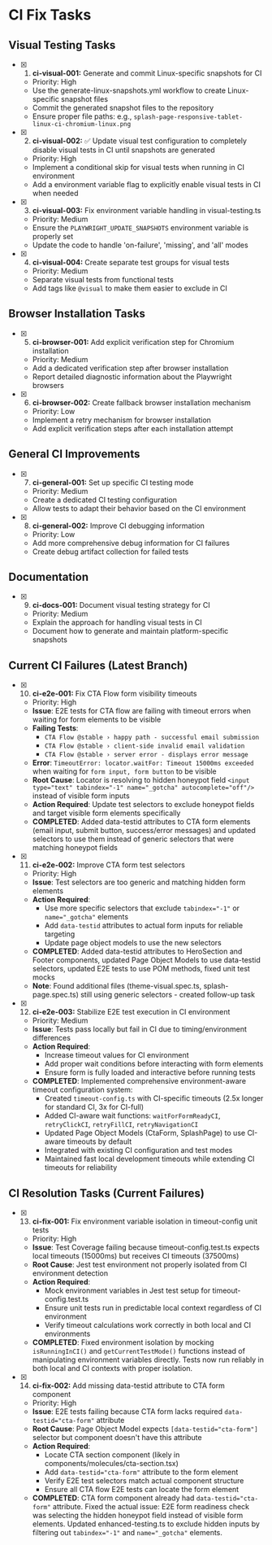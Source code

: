 # CI Fix Tasks

## Visual Testing Tasks

 - [x] 1. **ci-visual-001:** Generate and commit Linux-specific snapshots for CI
   - Priority: High
   - Use the generate-linux-snapshots.yml workflow to create Linux-specific snapshot files
   - Commit the generated snapshot files to the repository
   - Ensure proper file paths: e.g., `splash-page-responsive-tablet-linux-ci-chromium-linux.png`

- [x] 2. **ci-visual-002:** ✅ Update visual test configuration to completely disable visual tests in CI until snapshots are generated
   - Priority: High
   - Implement a conditional skip for visual tests when running in CI environment
   - Add a environment variable flag to explicitly enable visual tests in CI when needed

 - [x] 3. **ci-visual-003:** Fix environment variable handling in visual-testing.ts
   - Priority: Medium
   - Ensure the `PLAYWRIGHT_UPDATE_SNAPSHOTS` environment variable is properly set
   - Update the code to handle 'on-failure', 'missing', and 'all' modes

 - [x] 4. **ci-visual-004:** Create separate test groups for visual tests
   - Priority: Medium
   - Separate visual tests from functional tests
   - Add tags like `@visual` to make them easier to exclude in CI

## Browser Installation Tasks

 - [x] 5. **ci-browser-001:** Add explicit verification step for Chromium installation
   - Priority: Medium
   - Add a dedicated verification step after browser installation
   - Report detailed diagnostic information about the Playwright browsers

 - [x] 6. **ci-browser-002:** Create fallback browser installation mechanism
   - Priority: Low
   - Implement a retry mechanism for browser installation
   - Add explicit verification steps after each installation attempt

## General CI Improvements

 - [x] 7. **ci-general-001:** Set up specific CI testing mode
   - Priority: Medium
   - Create a dedicated CI testing configuration
   - Allow tests to adapt their behavior based on the CI environment

 - [x] 8. **ci-general-002:** Improve CI debugging information
   - Priority: Low
   - Add more comprehensive debug information for CI failures
   - Create debug artifact collection for failed tests

## Documentation

 - [x] 9. **ci-docs-001:** Document visual testing strategy for CI
   - Priority: Medium
   - Explain the approach for handling visual tests in CI
   - Document how to generate and maintain platform-specific snapshots

## Current CI Failures (Latest Branch)

 - [x] 10. **ci-e2e-001:** Fix CTA Flow form visibility timeouts
   - Priority: High
   - **Issue**: E2E tests for CTA flow are failing with timeout errors when waiting for form elements to be visible
   - **Failing Tests**:
     - `CTA Flow @stable › happy path - successful email submission`
     - `CTA Flow @stable › client-side invalid email validation`
     - `CTA Flow @stable › server error - displays error message`
   - **Error**: `TimeoutError: locator.waitFor: Timeout 15000ms exceeded` when waiting for `form input, form button` to be visible
   - **Root Cause**: Locator is resolving to hidden honeypot field `<input type="text" tabindex="-1" name="_gotcha" autocomplete="off"/>` instead of visible form inputs
   - **Action Required**: Update test selectors to exclude honeypot fields and target visible form elements specifically
   - **COMPLETED**: Added data-testid attributes to CTA form elements (email input, submit button, success/error messages) and updated selectors to use them instead of generic selectors that were matching honeypot fields

 - [x] 11. **ci-e2e-002:** Improve CTA form test selectors
   - Priority: High
   - **Issue**: Test selectors are too generic and matching hidden form elements
   - **Action Required**: 
     - Use more specific selectors that exclude `tabindex="-1"` or `name="_gotcha"` elements
     - Add `data-testid` attributes to actual form inputs for reliable targeting
     - Update page object models to use the new selectors
   - **COMPLETED**: Added data-testid attributes to HeroSection and Footer components, updated Page Object Models to use data-testid selectors, updated E2E tests to use POM methods, fixed unit test mocks
   - **Note**: Found additional files (theme-visual.spec.ts, splash-page.spec.ts) still using generic selectors - created follow-up task

 - [x] 12. **ci-e2e-003:** Stabilize E2E test execution in CI environment
   - Priority: Medium
   - **Issue**: Tests pass locally but fail in CI due to timing/environment differences
   - **Action Required**:
     - Increase timeout values for CI environment
     - Add proper wait conditions before interacting with form elements
     - Ensure form is fully loaded and interactive before running tests
   - **COMPLETED**: Implemented comprehensive environment-aware timeout configuration system:
     - Created `timeout-config.ts` with CI-specific timeouts (2.5x longer for standard CI, 3x for CI-full)
     - Added CI-aware wait functions: `waitForFormReadyCI`, `retryClickCI`, `retryFillCI`, `retryNavigationCI`
     - Updated Page Object Models (CtaForm, SplashPage) to use CI-aware timeouts by default
     - Integrated with existing CI configuration and test modes
     - Maintained fast local development timeouts while extending CI timeouts for reliability

## CI Resolution Tasks (Current Failures)

 - [x] 13. **ci-fix-001:** Fix environment variable isolation in timeout-config unit tests
   - Priority: High
   - **Issue**: Test Coverage failing because timeout-config.test.ts expects local timeouts (15000ms) but receives CI timeouts (37500ms)
   - **Root Cause**: Jest test environment not properly isolated from CI environment detection
   - **Action Required**:
     - Mock environment variables in Jest test setup for timeout-config.test.ts
     - Ensure unit tests run in predictable local context regardless of CI environment
     - Verify timeout calculations work correctly in both local and CI environments
   - **COMPLETED**: Fixed environment isolation by mocking `isRunningInCI()` and `getCurrentTestMode()` functions instead of manipulating environment variables directly. Tests now run reliably in both local and CI contexts with proper isolation.

 - [x] 14. **ci-fix-002:** Add missing data-testid attribute to CTA form component
   - Priority: High  
   - **Issue**: E2E tests failing because CTA form lacks required `data-testid="cta-form"` attribute
   - **Root Cause**: Page Object Model expects `[data-testid="cta-form"]` selector but component doesn't have this attribute
   - **Action Required**:
     - Locate CTA section component (likely in components/molecules/cta-section.tsx)
     - Add `data-testid="cta-form"` attribute to the form element
     - Verify E2E test selectors match actual component structure
     - Ensure all CTA flow E2E tests can locate the form element
   - **COMPLETED**: CTA form component already had `data-testid="cta-form"` attribute. Fixed the actual issue: E2E form readiness check was selecting the hidden honeypot field instead of visible form elements. Updated enhanced-testing.ts to exclude hidden inputs by filtering out `tabindex="-1"` and `name="_gotcha"` elements.
